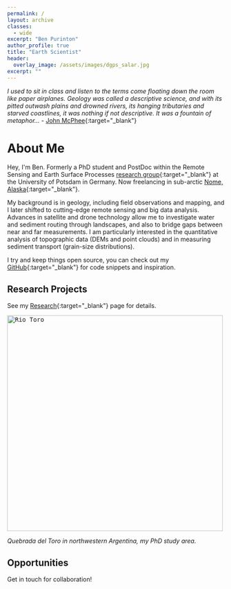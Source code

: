 ```yaml
---
permalink: /
layout: archive
classes:
  - wide
excerpt: "Ben Purinton"
author_profile: true
title: "Earth Scientist"
header:
  overlay_image: /assets/images/dgps_salar.jpg
excerpt: ""
---
```


_I used to sit in class and listen to the terms come floating down the room like paper airplanes. Geology was called a descriptive science, and with its pitted outwash plains and drowned rivers, its hanging tributaries and starved coastlines, it was nothing if not descriptive. It was a fountain of metaphor..._ - [John McPhee](https://archive.nytimes.com/www.nytimes.com/books/first/m/mcphee-annals.html){:target="_blank"}

# About Me
Hey, I'm Ben. Formerly a PhD student and PostDoc within the Remote Sensing and Earth Surface Processes [research group](https://up-rs-esp.github.io/){:target="_blank"} at the University of Potsdam in Germany. Now freelancing in sub-arctic [Nome, Alaska](https://www.visitnomealaska.com/){:target="_blank"}. 

My background is in geology, including field observations and mapping, and I later shifted to cutting-edge remote sensing and big data analysis. Advances in satellite and drone technology allow me to investigate water and sediment routing through landscapes, and also to bridge gaps between near and far measurements. I am particularly interested in the quantitative analysis of topographic data (DEMs and point clouds) and in measuring sediment transport (grain-size distributions).

I try and keep things open source, you can check out my [GitHub](https://github.com/bpurinton){:target="_blank"} for code snippets and inspiration.

## Research Projects
See my [Research](/research/){:target="_blank"} page for details.

<kbd>
  <img src="/assets/images/Toro_full.jpg" alt="Rio Toro" width="500">
</kbd>

<p align ="left">
  <i>Quebrada del Toro in northwestern Argentina, my PhD study area.</i>
</p>

## Opportunities
Get in touch for collaboration!